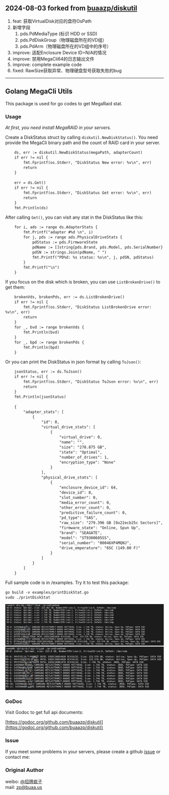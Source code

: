 ## 2024-08-03 forked from [buaazp/diskutil](https://github.com/buaazp/diskutil)

1. feat: 获取VirtualDisk对应的盘符OsPath
2. 新增字段  
   1. pds.PdMediaType (标识 HDD or SSD)
   2. pds.PdDiskGroup（物理磁盘所在的VD组）
   3. pds.PdArm（物理磁盘所在的VD组中的序号）
2. improve: 适配Enclosure Device ID=N/A的情况
3. improve: 禁用MegaCli64的日志输出文件
4. improve: complete example code
5. fixed: RawSize获取异常、物理硬盘型号获取失败的bug

---

## Golang MegaCli Utils

This package is used for go codes to get MegaRaid stat.

### Usage

*At first, you need install MegaRAID in your servers.*

Create a DiskStatus struct by calling `diskutil.NewDiskStatus()`. You need provide the MegaCli binary path and the count of RAID card in your server.

```
	ds, err := diskutil.NewDiskStatus(megaPath, adapterCount)
	if err != nil {
		fmt.Fprintf(os.Stderr, "DiskStatus New error: %v\n", err)
		return
	}

	err = ds.Get()
	if err != nil {
		fmt.Fprintf(os.Stderr, "DiskStatus Get error: %v\n", err)
		return
	}
	fmt.Println(ds)
```

After calling `Get()`, you can visit any stat in the DiskStatus like this:

```
	for i, ads := range ds.AdapterStats {
		fmt.Printf("adapter #%d \n", i)
		for j, pds := range ads.PhysicalDriveStats {
			pdStatus := pds.FirmwareState
			pdName := []string{pds.Brand, pds.Model, pds.SerialNumber}
			pdSN := strings.Join(pdName, " ")
			fmt.Printf("PD%d: %s status: %s\n", j, pdSN, pdStatus)
		}
		fmt.Printf("\n")
	}
```

If you focus on the disk which is broken, you can use `ListBrokenDrive()` to get them:

```
	brokenVds, brokenPds, err := ds.ListBrokenDrive()
	if err != nil {
		fmt.Fprintf(os.Stderr, "DiskStatus ListBrokenDrive error: %v\n", err)
		return
	}
	for _, bvd := range brokenVds {
		fmt.Println(bvd)
	}
	for _, bpd := range brokenPds {
		fmt.Println(bpd)
	}
```

Or you can print the DiskStatus in json format by calling `ToJson()`:

```
	jsonStatus, err := ds.ToJson()
	if err != nil {
		fmt.Fprintf(os.Stderr, "DiskStatus ToJson error: %v\n", err)
		return
	}
	fmt.Println(jsonStatus)

	{
		"adapter_stats": [
			{
				"id": 0, 
				"virtual_drive_stats": [
					{
						"virtual_drive": 0, 
						"name": "", 
						"size": "278.875 GB", 
						"state": "Optimal", 
						"number_of_drives": 1, 
						"encryption_type": "None"
					}
				], 
				"physical_drive_stats": [
					{
						"enclosure_device_id": 64, 
						"device_id": 8, 
						"slot_number": 0, 
						"media_error_count": 0, 
						"other_error_count": 0, 
						"predictive_failure_count": 0, 
						"pd_type": "SAS", 
						"raw_size": "279.396 GB [0x22ecb25c Sectors]", 
						"firmware_state": "Online, Spun Up", 
						"brand": "SEAGATE", 
						"model": "ST9300605SS", 
						"serial_number": "00046XP4MQNJ", 
						"drive_emperature": "65C (149.00 F)"
					}
				]
			}
		]
	}
```

Full sample code is in /examples. Try it to test this package:

```
go build -v examples/printDiskStat.go
sudo ./printDiskStat
```
![example-image-1](https://github.com/forever765/diskutil/blob/master/images/example-1.png)  
![example-image-2](https://github.com/forever765/diskutil/blob/master/images/example-2.png)

### GoDoc

Visit Godoc to get full api documents:

[https://godoc.org/github.com/buaazp/diskutil](https://godoc.org/github.com/buaazp/diskutil) 

### Issue

If you meet some problems in your servers, please create a github [issue](https://github.com/buaazp/diskutil/issues) or contact me:

### Original Author
weibo: [@招牌疯子](http://weibo.com/buaazp)  
mail: zp@buaa.us



